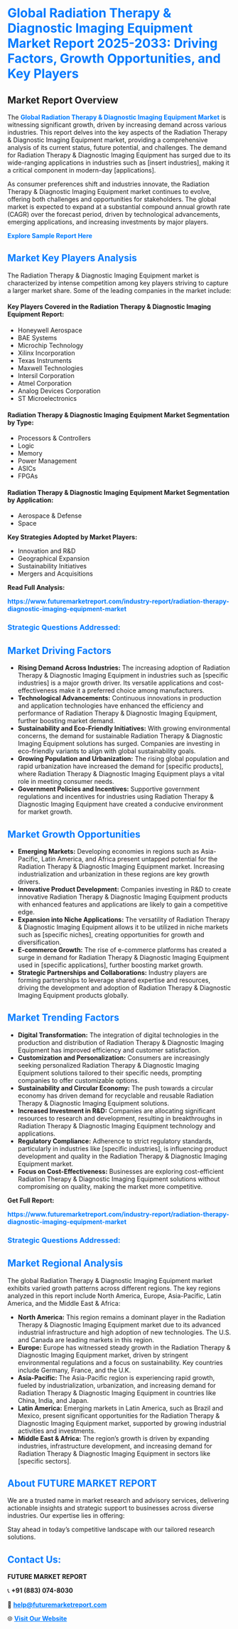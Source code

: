 <h1 style="color: #007BFF;">Global Radiation Therapy & Diagnostic Imaging Equipment Market Report 2025-2033: Driving Factors, Growth Opportunities, and Key Players</h1>

<section id="overview">
<h2>Market Report Overview</h2>
<p>The <a href="https://www.futuremarketreport.com/industry-report/radiation-therapy-diagnostic-imaging-equipment-market" style="color: #007BFF; text-decoration: none;"><strong>Global Radiation Therapy & Diagnostic Imaging Equipment Market</strong></a> is witnessing significant growth, driven by increasing demand across various industries. This report delves into the key aspects of the Radiation Therapy & Diagnostic Imaging Equipment market, providing a comprehensive analysis of its current status, future potential, and challenges. The demand for Radiation Therapy & Diagnostic Imaging Equipment has surged due to its wide-ranging applications in industries such as [insert industries], making it a critical component in modern-day [applications].</p>
<p>As consumer preferences shift and industries innovate, the Radiation Therapy & Diagnostic Imaging Equipment market continues to evolve, offering both challenges and opportunities for stakeholders. The global market is expected to expand at a substantial compound annual growth rate (CAGR) over the forecast period, driven by technological advancements, emerging applications, and increasing investments by major players.</p>
</section>

<section id="overview">
<p><a href="https://www.futuremarketreport.com/request-sample/reportId=35467" style="color: #007BFF; text-decoration: none;"><strong>Explore Sample Report Here</strong></a></p>
</section>

<section id="key-players">
<h2 style="color: #007BFF;">Market Key Players Analysis</h2>
<p>The Radiation Therapy & Diagnostic Imaging Equipment market is characterized by intense competition among key players striving to capture a larger market share. Some of the leading companies in the market include:</p>
<h4>Key Players Covered in the Radiation Therapy & Diagnostic Imaging Equipment Report:</h4>
<ul><li>Honeywell Aerospace</li><li>BAE Systems</li><li>Microchip Technology</li><li>Xilinx Incorporation</li><li>Texas Instruments</li><li>Maxwell Technologies</li><li>Intersil Corporation</li><li>Atmel Corporation</li><li>Analog Devices Corporation</li><li>ST Microelectronics</li></ul>
<h4>Radiation Therapy & Diagnostic Imaging Equipment Market Segmentation by Type:</h4>
<ul><li>Processors &amp; Controllers</li><li>Logic</li><li>Memory</li><li>Power Management</li><li>ASICs</li><li>FPGAs</li></ul>

<h4>Radiation Therapy & Diagnostic Imaging Equipment Market Segmentation by Application:</h4>
<ul><li>Aerospace &amp; Defense</li><li>Space</li></ul>
<p><strong>Key Strategies Adopted by Market Players:</strong></p>
<ul>
<li>Innovation and R&D</li>
<li>Geographical Expansion</li>
<li>Sustainability Initiatives</li>
<li>Mergers and Acquisitions</li>
</ul>
</section>

<section>
<p><strong>Read Full Analysis: </strong></p><a href="https://www.futuremarketreport.com/industry-report/radiation-therapy-diagnostic-imaging-equipment-market" style="color: #007BFF; text-decoration: none;"><strong>https://www.futuremarketreport.com/industry-report/radiation-therapy-diagnostic-imaging-equipment-market</strong></a>
<h3 style="color: #007BFF;">Strategic Questions Addressed:</h3>
</section>

<section id="driving-factors">
<h2 style="color: #007BFF;">Market Driving Factors</h2>
<ul>
<li><strong>Rising Demand Across Industries:</strong> The increasing adoption of Radiation Therapy & Diagnostic Imaging Equipment in industries such as [specific industries] is a major growth driver. Its versatile applications and cost-effectiveness make it a preferred choice among manufacturers.</li>
<li><strong>Technological Advancements:</strong> Continuous innovations in production and application technologies have enhanced the efficiency and performance of Radiation Therapy & Diagnostic Imaging Equipment, further boosting market demand.</li>
<li><strong>Sustainability and Eco-Friendly Initiatives:</strong> With growing environmental concerns, the demand for sustainable Radiation Therapy & Diagnostic Imaging Equipment solutions has surged. Companies are investing in eco-friendly variants to align with global sustainability goals.</li>
<li><strong>Growing Population and Urbanization:</strong> The rising global population and rapid urbanization have increased the demand for [specific products], where Radiation Therapy & Diagnostic Imaging Equipment plays a vital role in meeting consumer needs.</li>
<li><strong>Government Policies and Incentives:</strong> Supportive government regulations and incentives for industries using Radiation Therapy & Diagnostic Imaging Equipment have created a conducive environment for market growth.</li>
</ul>
</section>

<section id="growth-opportunities">
<h2 style="color: #007BFF;">Market Growth Opportunities</h2>
<ul>
<li><strong>Emerging Markets:</strong> Developing economies in regions such as Asia-Pacific, Latin America, and Africa present untapped potential for the Radiation Therapy & Diagnostic Imaging Equipment market. Increasing industrialization and urbanization in these regions are key growth drivers.</li>
<li><strong>Innovative Product Development:</strong> Companies investing in R&D to create innovative Radiation Therapy & Diagnostic Imaging Equipment products with enhanced features and applications are likely to gain a competitive edge.</li>
<li><strong>Expansion into Niche Applications:</strong> The versatility of Radiation Therapy & Diagnostic Imaging Equipment allows it to be utilized in niche markets such as [specific niches], creating opportunities for growth and diversification.</li>
<li><strong>E-commerce Growth:</strong> The rise of e-commerce platforms has created a surge in demand for Radiation Therapy & Diagnostic Imaging Equipment used in [specific applications], further boosting market growth.</li>
<li><strong>Strategic Partnerships and Collaborations:</strong> Industry players are forming partnerships to leverage shared expertise and resources, driving the development and adoption of Radiation Therapy & Diagnostic Imaging Equipment products globally.</li>
</ul>
</section>

<section id="trending-factors">
<h2 style="color: #007BFF;">Market Trending Factors</h2>
<ul>
<li><strong>Digital Transformation:</strong> The integration of digital technologies in the production and distribution of Radiation Therapy & Diagnostic Imaging Equipment has improved efficiency and customer satisfaction.</li>
<li><strong>Customization and Personalization:</strong> Consumers are increasingly seeking personalized Radiation Therapy & Diagnostic Imaging Equipment solutions tailored to their specific needs, prompting companies to offer customizable options.</li>
<li><strong>Sustainability and Circular Economy:</strong> The push towards a circular economy has driven demand for recyclable and reusable Radiation Therapy & Diagnostic Imaging Equipment solutions.</li>
<li><strong>Increased Investment in R&D:</strong> Companies are allocating significant resources to research and development, resulting in breakthroughs in Radiation Therapy & Diagnostic Imaging Equipment technology and applications.</li>
<li><strong>Regulatory Compliance:</strong> Adherence to strict regulatory standards, particularly in industries like [specific industries], is influencing product development and quality in the Radiation Therapy & Diagnostic Imaging Equipment market.</li>
<li><strong>Focus on Cost-Effectiveness:</strong> Businesses are exploring cost-efficient Radiation Therapy & Diagnostic Imaging Equipment solutions without compromising on quality, making the market more competitive.</li>
</ul>
</section>

<section>
<p><strong>Get Full Report: </strong></p><a href="https://www.futuremarketreport.com/industry-report/radiation-therapy-diagnostic-imaging-equipment-market" style="color: #007BFF; text-decoration: none;"><strong>https://www.futuremarketreport.com/industry-report/radiation-therapy-diagnostic-imaging-equipment-market</strong></a>
<h3 style="color: #007BFF;">Strategic Questions Addressed:</h3>
</section>


<section id="regional-analysis">
<h2 style="color: #007BFF;">Market Regional Analysis</h2>
<p>The global Radiation Therapy & Diagnostic Imaging Equipment market exhibits varied growth patterns across different regions. The key regions analyzed in this report include North America, Europe, Asia-Pacific, Latin America, and the Middle East & Africa:</p>
<ul>
<li><strong>North America:</strong> This region remains a dominant player in the Radiation Therapy & Diagnostic Imaging Equipment market due to its advanced industrial infrastructure and high adoption of new technologies. The U.S. and Canada are leading markets in this region.</li>
<li><strong>Europe:</strong> Europe has witnessed steady growth in the Radiation Therapy & Diagnostic Imaging Equipment market, driven by stringent environmental regulations and a focus on sustainability. Key countries include Germany, France, and the U.K.</li>
<li><strong>Asia-Pacific:</strong> The Asia-Pacific region is experiencing rapid growth, fueled by industrialization, urbanization, and increasing demand for Radiation Therapy & Diagnostic Imaging Equipment in countries like China, India, and Japan.</li>
<li><strong>Latin America:</strong> Emerging markets in Latin America, such as Brazil and Mexico, present significant opportunities for the Radiation Therapy & Diagnostic Imaging Equipment market, supported by growing industrial activities and investments.</li>
<li><strong>Middle East & Africa:</strong> The region’s growth is driven by expanding industries, infrastructure development, and increasing demand for Radiation Therapy & Diagnostic Imaging Equipment in sectors like [specific sectors].</li>
</ul>
</section>

<footer>
<h2 style="color: #007BFF;">About FUTURE MARKET REPORT</h2>
<p>We are a trusted name in market research and advisory services, delivering actionable insights and strategic support to businesses across diverse industries. Our expertise lies in offering:</p>

<p>Stay ahead in today’s competitive landscape with our tailored research solutions.</p>

<h2 style="color: #007BFF;">Contact Us:</h2>
<p><strong>FUTURE MARKET REPORT</strong></p>
<p>📞 <strong>+91 (883) 074-8030</strong></p>
<p>📧 <strong><a href="mailto:help@futuremarketreport.com" style="color: #007BFF;">help@futuremarketreport.com</a></strong></p>
<p>🌐 <strong><a href="https://www.futuremarketreport.com/" style="color: #007BFF;">Visit Our Website</a></strong></p>
</footer>